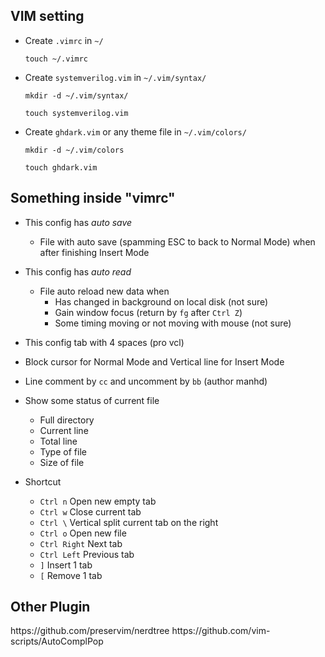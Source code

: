 <h2>VIM setting</h2>

  - Create `.vimrc` in `~/`
  
      `touch ~/.vimrc`
  
  - Create `systemverilog.vim` in `~/.vim/syntax/`

      `mkdir -d ~/.vim/syntax/`

      `touch systemverilog.vim`

  - Create `ghdark.vim` or any theme file in `~/.vim/colors/`

    `mkdir -d ~/.vim/colors`

    `touch ghdark.vim`

<h2>Something inside "vimrc"</h2>

  - This config has _auto save_
      - File with auto save (spamming ESC to back to Normal Mode) when after finishing Insert Mode

  - This config has _auto read_
      - File auto reload new data when
          - Has changed in background on local disk (not sure)
          - Gain window focus (return by `fg` after `Ctrl Z`)
          - Some timing moving or not moving with mouse (not sure)

  - This config tab with 4 spaces (pro vcl)

  - Block cursor for Normal Mode and Vertical line for Insert Mode

  - Line comment by `cc` and uncomment by `bb` (author manhd)

  - Show some status of current file
      - Full directory
      - Current line
      - Total line
      - Type of file
      - Size of file
  
  - Shortcut
      - `Ctrl n` Open new empty tab
      - `Ctrl w` Close current tab
      - `Ctrl \` Vertical split current tab on the right
      - `Ctrl o` Open new file
      - `Ctrl Right` Next tab
      - `Ctrl Left` Previous tab
      - `]` Insert 1 tab
      - `[` Remove 1 tab

<h2>Other Plugin</h2>
https://github.com/preservim/nerdtree
https://github.com/vim-scripts/AutoComplPop

